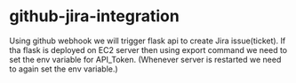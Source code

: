 # github-jira-integration
Using github webhook we will trigger flask api to create Jira issue(ticket).
If tha flask is deployed on EC2 server then using export command we need to set the env variable for API_Token. (Whenever server is restarted we need to again set the env variable.)
